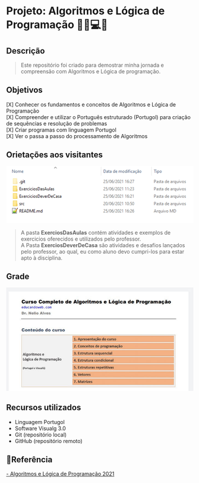 # Projeto: Algoritmos e Lógica de Programação 👨‍💻💻📑

## Descrição

>Este repositório foi criado para demostrar minha jornada e compreensão com Algoritmos e Lógica de programação. 

## Objetivos

[X] Conhecer os fundamentos e conceitos de Algoritmos e Lógica de Programação <br>
[X] Compreender e utilizar o Português estruturado (Portugol) para criação de sequências e resolução de problemas <br>
[X] Criar programas com linguagem Portugol <br>
[X] Ver o passa a passo do processamento de Algoritmos <br>

## Orietações aos visitantes

![](src/orientacoes.png)

>A pasta **ExerciosDasAulas** contém atividades e exemplos de exercicios oferecidos e utilizados pelo professor. <br>A Pasta **ExerciosDeverDeCasa** são atividades e desafios lançados pelo professor, ao qual, eu como aluno devo cumpri-los para estar apto à disciplina.

## Grade

![](src/grade-logica-programacao.jpg)

## Recursos utilizados

* Linguagem Portugol <br>
* Software Visualg 3.0 <br>
* Git (repositório local) <br>
* GitHub (repositório remoto)

## 🔗Referência

[- Algoritmos e Lógica de Programação 2021](https://www.udemy.com/share/102erGAkEfdllbR3w=/)
